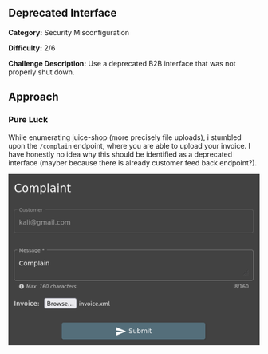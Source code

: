 ## Deprecated Interface
**Category:** Security Misconfiguration

**Difficulty:** 2/6

**Challenge Description:** Use a deprecated B2B interface that was not properly shut down.

## Approach

### Pure Luck

While enumerating juice-shop (more precisely file uploads), i stumbled upon the `/complain` endpoint, where you are able to upload your invoice. I have honestly no idea why this should be identified as a deprecated interface (mayber because there is already customer feed back endpoint?).

![Complain Endpoint](/images/complain-endpoint.png)